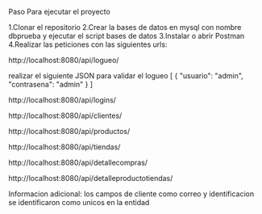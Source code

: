 Paso Para ejecutar el proyecto 

1.Clonar el repositorio
2.Crear la bases de datos en mysql con nombre dbprueba y ejecutar el script bases de datos 
3.Instalar o abrir Postman
4.Realizar las peticiones con las siguientes urls:

http://localhost:8080/api/logueo/

realizar el siguiente JSON para validar el logueo
[
   {
    "usuario": "admin",
    "contrasena": "admin"
    }
]

http://localhost:8080/api/logins/

http://localhost:8080/api/clientes/

http://localhost:8080/api/productos/

http://localhost:8080/api/tiendas/

http://localhost:8080/api/detallecompras/

http://localhost:8080/api/detalleproductotiendas/

Informacion adicional:
los campos  de cliente como correo y identificacion se identificaron como unicos en la entidad

